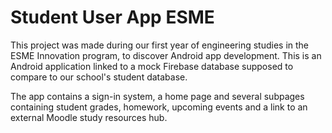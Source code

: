 # Student User App ESME
This project was made during our first year of engineering studies in the ESME Innovation program, to discover Android app development.
This is an Android application linked to a mock Firebase database supposed to compare to our school's student database.

The app contains a sign-in system, a home page and several subpages containing student grades, homework, upcoming events and a link to an external Moodle study resources hub.
